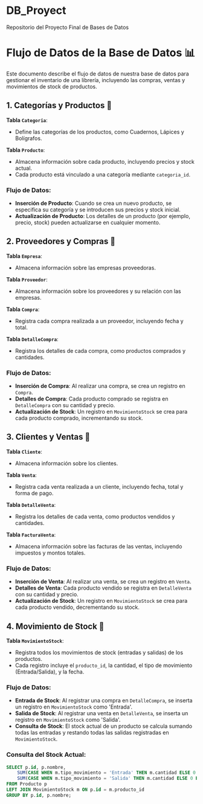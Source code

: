 # DB_Proyect
Repositorio del Proyecto Final de Bases de Datos

# Flujo de Datos de la Base de Datos 📊

Este documento describe el flujo de datos de nuestra base de datos para gestionar el inventario de una librería, incluyendo las compras, ventas y movimientos de stock de productos.

## 1. Categorías y Productos 🛒

**Tabla `Categoria`**:
- Define las categorías de los productos, como Cuadernos, Lápices y Bolígrafos.

**Tabla `Producto`**:
- Almacena información sobre cada producto, incluyendo precios y stock actual.
- Cada producto está vinculado a una categoría mediante `categoria_id`.

### Flujo de Datos:
- **Inserción de Producto**: Cuando se crea un nuevo producto, se especifica su categoría y se introducen sus precios y stock inicial.
- **Actualización de Producto**: Los detalles de un producto (por ejemplo, precio, stock) pueden actualizarse en cualquier momento.

## 2. Proveedores y Compras 🏢

**Tabla `Empresa`**:
- Almacena información sobre las empresas proveedoras.

**Tabla `Proveedor`**:
- Almacena información sobre los proveedores y su relación con las empresas.

**Tabla `Compra`**:
- Registra cada compra realizada a un proveedor, incluyendo fecha y total.

**Tabla `DetalleCompra`**:
- Registra los detalles de cada compra, como productos comprados y cantidades.

### Flujo de Datos:
- **Inserción de Compra**: Al realizar una compra, se crea un registro en `Compra`.
- **Detalles de Compra**: Cada producto comprado se registra en `DetalleCompra` con su cantidad y precio.
- **Actualización de Stock**: Un registro en `MovimientoStock` se crea para cada producto comprado, incrementando su stock.

## 3. Clientes y Ventas 🧾

**Tabla `Cliente`**:
- Almacena información sobre los clientes.

**Tabla `Venta`**:
- Registra cada venta realizada a un cliente, incluyendo fecha, total y forma de pago.

**Tabla `DetalleVenta`**:
- Registra los detalles de cada venta, como productos vendidos y cantidades.

**Tabla `FacturaVenta`**:
- Almacena información sobre las facturas de las ventas, incluyendo impuestos y montos totales.

### Flujo de Datos:
- **Inserción de Venta**: Al realizar una venta, se crea un registro en `Venta`.
- **Detalles de Venta**: Cada producto vendido se registra en `DetalleVenta` con su cantidad y precio.
- **Actualización de Stock**: Un registro en `MovimientoStock` se crea para cada producto vendido, decrementando su stock.

## 4. Movimiento de Stock 🔄

**Tabla `MovimientoStock`**:
- Registra todos los movimientos de stock (entradas y salidas) de los productos.
- Cada registro incluye el `producto_id`, la cantidad, el tipo de movimiento (Entrada/Salida), y la fecha.

### Flujo de Datos:
- **Entrada de Stock**: Al registrar una compra en `DetalleCompra`, se inserta un registro en `MovimientoStock` como 'Entrada'.
- **Salida de Stock**: Al registrar una venta en `DetalleVenta`, se inserta un registro en `MovimientoStock` como 'Salida'.
- **Consulta de Stock**: El stock actual de un producto se calcula sumando todas las entradas y restando todas las salidas registradas en `MovimientoStock`.

### Consulta del Stock Actual:

```sql
SELECT p.id, p.nombre, 
    SUM(CASE WHEN m.tipo_movimiento = 'Entrada' THEN m.cantidad ELSE 0 END) -
    SUM(CASE WHEN m.tipo_movimiento = 'Salida' THEN m.cantidad ELSE 0 END) AS stock_actual
FROM Producto p
LEFT JOIN MovimientoStock m ON p.id = m.producto_id
GROUP BY p.id, p.nombre;
